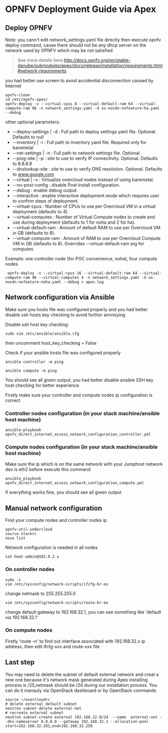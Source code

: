 # OPNFV Deployment Guide via Apex
## Deploy OPNFV
Note: you cann't edit network_settings.yaml file directly then execute opnfv deploy command, cause there should not be any dhcp server on the network used by OPNFV which may be not satisfied
> See more details here:http://docs.opnfv.org/en/stable-danube/submodules/apex/docs/release/installation/requirements.html#network-requirements

you had better use screen to avoid accidential disconnection caused by Internet
```shell
opnfv-clean
cd /etc/opnfv-apex/
opnfv-deploy -v --virtual-cpus 8 --virtual-default-ram 64 --virtual-compute-ram 96 -n network_settings.yaml -d os-nosdn-nofeature-ha.yaml --debug
```
other optional parameters:
-    --deploy-settings | -d : Full path to deploy settings yaml file. Optional.  Defaults to null
-   --inventory | -i : Full path to inventory yaml file. Required only for baremetal
-    --net-settings | -n : Full path to network settings file. Optional.
-   --ping-site | -p : site to use to verify IP connectivity. Optional. Defaults to 8.8.8.8
-   --dnslookup-site : site to use to verify DNS resolution. Optional. Defaults to www.google.com
-   --virtual | -v : Virtualize overcloud nodes instead of using baremetal.
-   --no-post-config : disable Post Install configuration.
-   --debug : enable debug output.
-   --interactive : enable interactive deployment mode which requires user to confirm steps of deployment.
-   --virtual-cpus : Number of CPUs to use per Overcloud VM in a virtual deployment (defaults to 4).
-   --virtual-computes : Number of Virtual Compute nodes to create and use during deployment (defaults to 1 for noha and 2 for ha).
-   --virtual-default-ram : Amount of default RAM to use per Overcloud VM in GB (defaults to 8).
-   --virtual-compute-ram : Amount of RAM to use per Overcloud Compute VM in GB (defaults to 8). Overrides --virtual-default-ram arg for computes

Example: one controller node (for POC convenience, noha), four compute nodes
```shell
 opnfv-deploy -v --virtual-cpus 16 --virtual-default-ram 64 --virtual-compute-ram 96 --virtual-computes 4 -n network_settings.yaml -d os-nosdn-nofeature-noha.yaml --debug > apex.log
```
## Network configuration via Ansible 
Make sure you hosts file was configured properly and you had better disable ssh hosts key checking to avoid further annnoying

Disable ssh host key checking:
```shell
sudo vim /etc/ansible/ansible.cfg
```
then uncomment host_key_checking = False

Check if your ansible hosts file was configured properly
```shell
ansible controller -m ping 
```
```shell
ansible compute -m ping
```
You should see all green output, you had better disable ansible SSH key host checking for better experience

Firstly make sure your controller and compute nodes ip configuration is correct
### Controller nodes configuration (in your stack machine/ansible host machine)
```shell
ansible-playbook opnfv_direct_internet_access_network_configuration_controller.yml
```
### Compute nodes configuration (in your stack machine/ansible host machine)
Make sure the ip which is on the same network with your Jumphost network dev is eth2 before execute this command
```shell
ansible_playbook opnfv_direct_internet_access_network_configuration_compute.yml
```
If everything works fine, you should see all green output

## Manual network configuration 
Find your compute nodes and controller nodes ip
```shell
opnfv-util-undercloud 
source stackrc
nova list
```
Network configuration is needed in all nodes

```shell
ssh heat-admin@192.0.2.x
```
### On controller nodes
```shell
sudo -i
vim /etc/sysconfig/network-scripts/ifcfg-br-ex
```
change netmask to 255.255.255.0
```shell
vim /etc/sysconfig/network-scripts/route-br-ex
```
change default gateway to 192.168.32.1, you can see something like 'default via 192.168.32.1'
### On compute nodes
Firstly 'route -n' to find out interface associated with 192.168.32.x ip address, then edit ifcfg-xxx and route-xxx file
## Last step
You may need to delete the subnet of default external network and creat a new one because it's network mask generated during Apex installing process is /25,netmask should be /24 during our installation process. You can do it manauly via OpenStack dashboard or by OpenStack commands
```shell
source ~/overcloudrc
# delete external default subnet
neutron subnet-delete external-net 
# recreate external subnet
neutron subnet-create external 192.168.32.0/24  --name  external-net --dns-nameserver 8.8.8.8 --gateway 192.168.32.1 --allocation-pool start=192.168.32.191,end=192.168.32.250  
```

